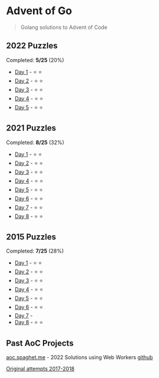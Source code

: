 # Advent of Go

> Golang solutions to Advent of Code

## 2022 Puzzles

Completed: **5/25** (20%)

- [Day 1](./year2022/day1.go) - ⭐️ ⭐️
- [Day 2](./year2022/day2.go) - ⭐️ ⭐️
- [Day 3](./year2022/day3.go) - ⭐️ ⭐️
- [Day 4](./year2022/day4.go) - ⭐️ ⭐️
- [Day 5](./year2022/day5.go) - ⭐️ ⭐️

## 2021 Puzzles

Completed: **8/25** (32%)

- [Day 1](./year2021/day1.go) - ⭐️ ⭐️
- [Day 2](./year2021/day2.go) - ⭐️ ⭐️
- [Day 3](./year2021/day3.go) - ⭐️ ⭐️
- [Day 4](./year2021/day4.go) - ⭐️ ⭐️
- [Day 5](./year2021/day5.go) - ⭐️ ⭐️
- [Day 6](./year2021/day6.go) - ⭐️ ⭐️
- [Day 7](./year2021/day7.go) - ⭐️ ⭐️
- [Day 8](./year2021/day8.go) - ⭐️ ⭐️

## 2015 Puzzles

Completed: **7/25** (28%)

- [Day 1](./year2015/day1.go) - ⭐️ ⭐️
- [Day 2](./year2015/day2.go) - ⭐️ ⭐️
- [Day 3](./year2015/day3.go) - ⭐️ ⭐️
- [Day 4](./year2015/day4.go) - ⭐️ ⭐️
- [Day 5](./year2015/day5.go) - ⭐️ ⭐️
- [Day 6](./year2015/day6.go) - ⭐️ ⭐️
- [Day 7](./year2015/day7.go) -
- [Day 8](./year2015/day8.go) - ⭐️ ⭐️

## Past AoC Projects

[aoc.spaghet.me](https://aoc.spaghet.me) - 2022 Solutions using Web Workers [github](https://github.com/immannino/aoc-2020)

[Original attempts 2017-2018](https://github.com/immannino/AdventOfCode)